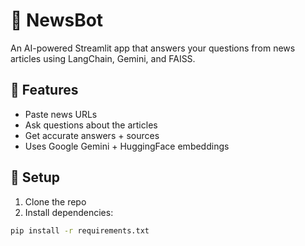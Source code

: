 # 📰 NewsBot

An AI-powered Streamlit app that answers your questions from news articles using LangChain, Gemini, and FAISS.

## 🚀 Features
- Paste news URLs
- Ask questions about the articles
- Get accurate answers + sources
- Uses Google Gemini + HuggingFace embeddings

## 🔧 Setup

1. Clone the repo
2. Install dependencies:
```bash
pip install -r requirements.txt
